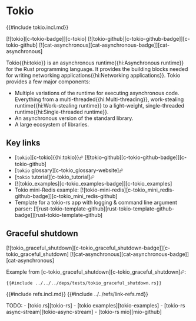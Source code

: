 # Tokio

{{#include tokio.incl.md}}

[![tokio][c-tokio-badge]][c-tokio]  [![tokio-github][c-tokio-github-badge]][c-tokio-github]  [![cat-asynchronous][cat-asynchronous-badge]][cat-asynchronous]

Tokio{{hi:tokio}} is an asynchronous runtime{{hi:Asynchronous runtime}} for the Rust programming language. It provides the building blocks needed for writing networking applications{{hi:Networking applications}}. Tokio provides a few major components:

- Multiple variations of the runtime for executing asynchronous code. Everything from a multi-threaded{{hi:Multi-threading}}, work-stealing runtime{{hi:Work-stealing runtime}} to a light-weight, single-threaded runtime{{hi:Single-threaded runtime}}.
- An asynchronous version of the standard library.
- A large ecosystem of libraries.

## Key links

- [`tokio`][c-tokio]{{hi:tokio}}⮳  [![tokio-github][c-tokio-github-badge]][c-tokio-github]
- [`tokio` glossary][c-tokio_glossary-website]⮳
- [`tokio` tutorial][c-tokio_tutorial]⮳
- [![tokio_examples][c-tokio_examples-badge]][c-tokio_examples]
- Tokio mini-Redis example: [![tokio-mini-redis][c-tokio_mini_redis-github-badge]][c-tokio_mini_redis-github]
- Template for a tokio-rs app with logging & command line argument parser: [![rust-tokio-template-github][rust-tokio-template-github-badge]][rust-tokio-template-github]

## Graceful shutdown

[![tokio_graceful_shutdown][c-tokio_graceful_shutdown-badge]][c-tokio_graceful_shutdown]  [![cat-asynchronous][cat-asynchronous-badge]][cat-asynchronous]

Example from [c-tokio_graceful_shutdown][c-tokio_graceful_shutdown]⮳:

```rust,editable,noplayground,no_run
{{#include ../../../deps/tests/tokio_graceful_shutdown.rs}}
```

{{#include refs.incl.md}}
{{#include ../../refs/link-refs.md}}

<div class="hidden">
TODO: - [tokio.rs][tokio-rs]
- [tokio examples][tokio-examples]
- [tokio-rs async-stream][tokio-async-stream]
- [tokio-rs mio][mio-github]

</div>
